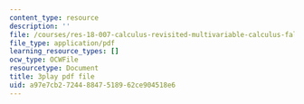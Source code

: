 ```yaml
---
content_type: resource
description: ''
file: /courses/res-18-007-calculus-revisited-multivariable-calculus-fall-2011/a97e7cb272448847518962ce904518e6_MfN1lqArwAg.pdf
file_type: application/pdf
learning_resource_types: []
ocw_type: OCWFile
resourcetype: Document
title: 3play pdf file
uid: a97e7cb2-7244-8847-5189-62ce904518e6
---
```

